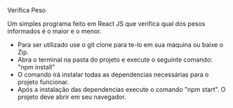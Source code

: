 Verifica Peso

Um simples programa feito em React JS que verifica qual dos pesos informados é o maior e o menor.

- Para ser utilizado use o git clone para te-lo em sua máquina ou baixe o Zip.
- Abra o terminal na pasta do projeto e execute o seguinte comando: "npm install"
- O comando irá instalar todas as dependencias necessárias para o projeto funcionar.
- Após a instalação das dependencias execute o comando "npm start". O projeto deve abrir em seu navegador.


